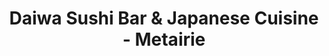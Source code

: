 ---
layout: place
title: "Daiwa Sushi Bar & Japanese Cuisine - Metairie"
permalink: /louisiana/metairie/daiwa-sushi-bar-japanese-cuisine-metairie.html
stateAbbr: LA
stateName: Louisiana
cityName: Metairie
seo:
  name: "Daiwa Sushi Bar & Japanese Cuisine - Metairie"
  type: Restaurant
  links: null
description: "Daiwa Sushi Bar & Japanese Cuisine - Metairie serves delicious sushi in Metairie, Louisiana. Try fresh Japanese dishes for a great dining experience. "
place_id: ChIJ4URFboyxIIYR9y63APV3JcA
photos:
  - name: >-
      places/ChIJ4URFboyxIIYR9y63APV3JcA/photos/AeeoHcLiOJxtsMTeO6LZV_AkQkYfYS11Bk2OZWB_mBFJdocJ6X_FG329MDGFVAIqpte_hcd0GyVeNsM6ryTDnjH1XGCzSZnK9Z6hSlGxyfW_tLJMHc_KLC5F8WZIE1xP09UF1kXWoJ5b55cjoM40YqDtiwZEYPLNCL8iywVJxC1Yn5z0-lyyelGNNEHrDR3Ppvp2QHSdBnK2f7EtvfmPe5mYSH78iv9kiSP-5pgRCkmF_qrPOUO3Sgw37S03wxTtsBSTcPc80ViiKfRHJCJT27O1rxMC775pzic_Xgn0BLKyauJc_A
    widthPx: 2048
    heightPx: 1439
    authorAttributions:
      - displayName: Daiwa Sushi Bar & Japanese Cuisine - Metairie
        uri: https://maps.google.com/maps/contrib/107490077048216983434
        photoUri: >-
          https://lh3.googleusercontent.com/a-/ALV-UjWaC2azyzxD1_DGEGI0TiM7638QAesFC3ORNoNSK-AjTpYdGy0=s100-p-k-no-mo
    flagContentUri: >-
      https://www.google.com/local/imagery/report/?cb_client=maps_api_places.places_api&image_key=!1e10!2sAF1QipNW2xQi3NLPSeseridb7__40s0H1SIDgUZp4G-W&hl=en-US
    googleMapsUri: >-
      https://www.google.com/maps/place//data=!3m4!1e2!3m2!1sAF1QipNW2xQi3NLPSeseridb7__40s0H1SIDgUZp4G-W!2e10!4m2!3m1!1s0x8620b18c6e4544e1:0xc02577f500b72ef7
  - name: >-
      places/ChIJ4URFboyxIIYR9y63APV3JcA/photos/AeeoHcKpupZAdqPIJszUrp3fjiW9aOyBUURXtyGcp6I2T42UXXGfLNyRNf6bg_1d31lk3t09560mh5U6AneSWAB9a2LXrGNgM4doKm7YQjrVKmu_zSaRHf31IiXrT8qEszvpUkiU4NcWQ7MooIZmVr9otU71GAltsiQNzfcQ1BdhmTGwfu3V0JzHjsi0T5d1DLSYduSmPjq-WzPaBHuA3HRBFPNQXko3czUmfFhnx-LRsSbengKCQrdVt7HH7k2Wmie1P_aXbE4qtHizRNAuMhitjmyI-lQ0-A06t5ketEKxJPQusw
    widthPx: 4032
    heightPx: 3024
    authorAttributions:
      - displayName: Daiwa Sushi Bar & Japanese Cuisine - Metairie
        uri: https://maps.google.com/maps/contrib/107490077048216983434
        photoUri: >-
          https://lh3.googleusercontent.com/a-/ALV-UjWaC2azyzxD1_DGEGI0TiM7638QAesFC3ORNoNSK-AjTpYdGy0=s100-p-k-no-mo
    flagContentUri: >-
      https://www.google.com/local/imagery/report/?cb_client=maps_api_places.places_api&image_key=!1e10!2sAF1QipPN1hTwMvi6OZ5Z9jASIMb8CRMQxkjIgv0gQUz6&hl=en-US
    googleMapsUri: >-
      https://www.google.com/maps/place//data=!3m4!1e2!3m2!1sAF1QipPN1hTwMvi6OZ5Z9jASIMb8CRMQxkjIgv0gQUz6!2e10!4m2!3m1!1s0x8620b18c6e4544e1:0xc02577f500b72ef7
  - name: >-
      places/ChIJ4URFboyxIIYR9y63APV3JcA/photos/AeeoHcLYHRDdBWUONdOnQ5MlP-HMwdK11vFitetQNuKhaT1hZRo0XwvVHiy7pGtrhz2DHVD4wfAHVQgmQuOUpD01W5wRZRlMSB4bbNO6Pd7-JKg9FXAFRiuDyIOSKJVxYIgnAfOe0lmQZPPG4drxlACZBt9yQA04SvHpfpMx3XBIRpToTCSlYRcxKOo5Q-4nSNu25cTUbmktexGlk0HoWN9yn8mxMWITv3MzxZ0_tDMz2UcZn58aylDBJjuBMrSxFyTbUbYsOVwlMCR-51vrK3_OJPJzpRWsr8sS_7lt5q3q21YK7g
    widthPx: 4032
    heightPx: 2269
    authorAttributions:
      - displayName: Daiwa Sushi Bar & Japanese Cuisine - Metairie
        uri: https://maps.google.com/maps/contrib/107490077048216983434
        photoUri: >-
          https://lh3.googleusercontent.com/a-/ALV-UjWaC2azyzxD1_DGEGI0TiM7638QAesFC3ORNoNSK-AjTpYdGy0=s100-p-k-no-mo
    flagContentUri: >-
      https://www.google.com/local/imagery/report/?cb_client=maps_api_places.places_api&image_key=!1e10!2sAF1QipPvVSGr8vHekCpKomaqYkUMKPz-wnCaqFJwujhb&hl=en-US
    googleMapsUri: >-
      https://www.google.com/maps/place//data=!3m4!1e2!3m2!1sAF1QipPvVSGr8vHekCpKomaqYkUMKPz-wnCaqFJwujhb!2e10!4m2!3m1!1s0x8620b18c6e4544e1:0xc02577f500b72ef7
  - name: >-
      places/ChIJ4URFboyxIIYR9y63APV3JcA/photos/AeeoHcJp0ThHVaWd1_4ZYvGFeEN_h-tWusBcbRoc1voQwTYz5x8FkIiHgTLydfGc7yJiLznQz_eLBHytyb6F9LUJ_A_sdGpHLTmTS0ymPAfiH_y__4niit9arBIcCNZ4skztPvg6FTYGZCjGsAi394QFhe_Zds-aAMSo1fZu48rsSix4I1XzUks1OUxkHNY51QqHd1mfRqG4DVVZc-5JJS6JMMD95hWIZNYi1EWLTGJFoFLorC2qI7IaGdLiN_xVTOf0r2pxaSfFKAKjiWjCxY4sVl7r_V1KX8tGEohetJvr1nF6UhbODZ7duAquNJrTyuLTXEbKcr-yUPfLOMfp_1CNZAjy6y8Bb0QD4k4UErKEFX6UOrZtFSeSNgv5hlLAqVF3nyavQ9IhsfH4xYTTsm7iYozlxCNgx7OIsz3zf8rW3a0ZU0uy
    widthPx: 4032
    heightPx: 3024
    authorAttributions:
      - displayName: Telisa
        uri: https://maps.google.com/maps/contrib/113480149728042201369
        photoUri: >-
          https://lh3.googleusercontent.com/a-/ALV-UjU9Ksdryyo_FKhmwKP0LpQLWOJSOvA6Qa_GZHNuOiy8LJTIe_ti8w=s100-p-k-no-mo
    flagContentUri: >-
      https://www.google.com/local/imagery/report/?cb_client=maps_api_places.places_api&image_key=!1e10!2sCIHM0ogKEICAgIDvxamEzwE&hl=en-US
    googleMapsUri: >-
      https://www.google.com/maps/place//data=!3m4!1e2!3m2!1sCIHM0ogKEICAgIDvxamEzwE!2e10!4m2!3m1!1s0x8620b18c6e4544e1:0xc02577f500b72ef7
  - name: >-
      places/ChIJ4URFboyxIIYR9y63APV3JcA/photos/AeeoHcILKoK5QrfLTQaO6uVsK8VpS9cW9IZrLkYTShwvE8BSTU9zLObj4A5tqnZN-GbzRBuVtVjKfT09M6VivHGBYLyQQpRvAi7MlLlHVVuAi-ATf7nIceMQrGdAQXeOJPsI2vxj26Oh5WePNeR5E4a2ypRcRhzcE-mUQE2thmb_Jq1CJDQr1VXEJbvs8xdiziLDFn2V1ez-_oNkqHnPf4LssyAgxkL5262_P1JwKnxeYErQgV4cYRM7wDM9aA7rIZFK63NI5Cfld_XCewQTBrn_5ZUg58nGaqFsOvp9I1TB1z1syOuYwm2Jo6cNFPptmIZRvjsNi0gsB5-B6hZ_dIfEseuPpktDaA7U85LACwvD1cvEiXikOLyzrEitJ13EL172AVg7lwNkIlZCpc1DVxH3fFpdftUr15AxbRyxHZM6im25gKI
    widthPx: 4000
    heightPx: 2252
    authorAttributions:
      - displayName: Lorenzo H!
        uri: https://maps.google.com/maps/contrib/104412548315121631298
        photoUri: >-
          https://lh3.googleusercontent.com/a-/ALV-UjXbIVpFf8L1rPaFULDdMVVZrbrNvJ5IspSu8nbFhvYmIKt0FKFF_A=s100-p-k-no-mo
    flagContentUri: >-
      https://www.google.com/local/imagery/report/?cb_client=maps_api_places.places_api&image_key=!1e10!2sCIHM0ogKEICAgIDX8eK9swE&hl=en-US
    googleMapsUri: >-
      https://www.google.com/maps/place//data=!3m4!1e2!3m2!1sCIHM0ogKEICAgIDX8eK9swE!2e10!4m2!3m1!1s0x8620b18c6e4544e1:0xc02577f500b72ef7
  - name: >-
      places/ChIJ4URFboyxIIYR9y63APV3JcA/photos/AeeoHcKvABam37QFXleErXWq_CPXNRlVFDoUetIqzrVGhn5uM-OfnS6GvUmFf4LGflGj_y3Xk2pPFDjoOiO2cPWruuQB_HfcqutsQC5xHMbgwVSiGJnXbb5LiJ7sRg9oFp-Ih_BINsSxulhI9Ly4K2PgNe___xRtD1ON8L4_T0XlIJthPH3dXFxkI5kdgIOw92bKeDC4d3H7ftvwPQX96DZw0eAgfpaDJ0M68WXsTryxmeDnjvIFXQrqW6rELmcbmpYPPDug07KX-pDtgyiuWkrNW0Gzr7NW6ogcJ5Eq1ScP0w5F83vyNXY007mWMrEv6J-l1iMkkicw-57y0rkK8s5fxcv2qHMQgIR0N493JVHn7EtRTYS_BKoSFjYEQYVkVWhCClh9KmYfH93E3Kgo5BuMjDRrGLTftm5FEF6d3DoMDsRgJDVo
    widthPx: 3024
    heightPx: 4032
    authorAttributions:
      - displayName: Mai Lion
        uri: https://maps.google.com/maps/contrib/108636466564269667905
        photoUri: >-
          https://lh3.googleusercontent.com/a-/ALV-UjUmUZRvEG06I1f2zb2pAkE_wRG6RqhUD1SF51wWPwpA4SkfasV8NA=s100-p-k-no-mo
    flagContentUri: >-
      https://www.google.com/local/imagery/report/?cb_client=maps_api_places.places_api&image_key=!1e10!2sCIHM0ogKEICAgIDmj96TywE&hl=en-US
    googleMapsUri: >-
      https://www.google.com/maps/place//data=!3m4!1e2!3m2!1sCIHM0ogKEICAgIDmj96TywE!2e10!4m2!3m1!1s0x8620b18c6e4544e1:0xc02577f500b72ef7
  - name: >-
      places/ChIJ4URFboyxIIYR9y63APV3JcA/photos/AeeoHcKJWarD9vuWdkBiO8mxKRlUZT4RgwXHSnJ-ezB3D3NxBe705X6etD2_h2z10xqWq1GUr03TD_u_J_SdrCVdbRTLTi9yPQaRjR_MjbZWSwLxsaqFNeB3fUbB-W3ZQvZQwPA8KcjGiqRk9Vnn3Rm02clJRDICEXFIsslKREdRz378oxaSOKVgiigkUtR8lmO79TUG_m3JI4ecR8zmcGE4iOfLCHFKLVUhM3lA7w47_nNLHVZ_ut54Oqmzh047ptw5U-puft0_fzk_l2O2jhIHXS4CaoJJ7s5nVCikZONsZtbkkQRd080CIxgbx6N-3MxkWUERYb6Zk0Uu9iaxpGy293-dQpR5mVGwhZrwHbTSlofJURdGECxFEyHp2wPZINeYlUatZpse-6JaUh2yo4o9HSRgdjNDAIy_yOQuwspNqKPurLck
    widthPx: 4032
    heightPx: 3024
    authorAttributions:
      - displayName: Özgür Öge
        uri: https://maps.google.com/maps/contrib/107949225371526525036
        photoUri: >-
          https://lh3.googleusercontent.com/a-/ALV-UjUyqycQIRYZozwR0SI-DzZPE0Dm3jTsK_a8rFd2LCcT-KO7yrzn=s100-p-k-no-mo
    flagContentUri: >-
      https://www.google.com/local/imagery/report/?cb_client=maps_api_places.places_api&image_key=!1e10!2sCIHM0ogKEICAgIDGqNDLiQE&hl=en-US
    googleMapsUri: >-
      https://www.google.com/maps/place//data=!3m4!1e2!3m2!1sCIHM0ogKEICAgIDGqNDLiQE!2e10!4m2!3m1!1s0x8620b18c6e4544e1:0xc02577f500b72ef7
  - name: >-
      places/ChIJ4URFboyxIIYR9y63APV3JcA/photos/AeeoHcKG7xEiuSgGlE7HIx1aRAbU5ekKng-KjSOgbtWdzd-MUM2IIYU1L2-ZmeM6p2M3UERx2XtEDHf4pA8uCS5wBNqOzh53sXSfHThfGJac_1twvo0f1fA7Tbe2WUc5QDULWobDxDQL5mXX_PHtaFONjWp-998jQLVCQs4S3urHTBWGlSu9ZWxzJ-gUDLk9ckTn-Fwp7wVrt4lM64aL5fNjcWzty61IBPaSna6XD2fpuoSEopuoCVijMd9LENx3RWNRh5RFtahkSAaGuCNiEZmiP5WuRDr4aBJiEYe3kEaEX-n6g9CbuMmP2jwsDSeJwKqMyNgBYV2P0yJfQ8XvD_61ROe7RpOIFhKQ3WCZiiAOc7cpH9SI57KPYdTQhHua7dYU2lfh3J2atXKzMg_COuZt_wquzAKxS2RWw0vOFrkCqJNsrmvt
    widthPx: 3024
    heightPx: 4032
    authorAttributions:
      - displayName: Mai Lion
        uri: https://maps.google.com/maps/contrib/108636466564269667905
        photoUri: >-
          https://lh3.googleusercontent.com/a-/ALV-UjUmUZRvEG06I1f2zb2pAkE_wRG6RqhUD1SF51wWPwpA4SkfasV8NA=s100-p-k-no-mo
    flagContentUri: >-
      https://www.google.com/local/imagery/report/?cb_client=maps_api_places.places_api&image_key=!1e10!2sCIHM0ogKEICAgIDNxqKOrwE&hl=en-US
    googleMapsUri: >-
      https://www.google.com/maps/place//data=!3m4!1e2!3m2!1sCIHM0ogKEICAgIDNxqKOrwE!2e10!4m2!3m1!1s0x8620b18c6e4544e1:0xc02577f500b72ef7
  - name: >-
      places/ChIJ4URFboyxIIYR9y63APV3JcA/photos/AeeoHcLVkkdzJiPJYxUTbyDo9A-BQV-Boi6dci4SPxvSpyS0uC9X_HoNNdWZTjHQbqwF2_WSur3lkBa0ZdkwjXdb7JVvaBUtbT2N-UlAzMFhNMXEaYgZnIlEhNC9yrkPj9DzXIXJHHkA9kGv6YaA4JDAVeueTuDLnValDm4TEf48DuPtyrolXAGax3wNFdvaZQzM9Jv3RxECYLcl7WZvTFgKPxLTr4U2OyfvyvxOhYgL1ySgiqcvO2Q19nIR_FzMbHlAt1GvVdyRaQXqb69oZMeTqtZdpzIhkGApVkk6ZcTwYP-znsovn1fAGifD93d-K_bfpQB8COrlx2oQ2FN6S60VlaXGAcmb-vnswGlNrlDFcoytq1pe1WF6M6PLnj1euuRxOmVUZbfq35W4oH00oSoAwWg0VKMnyQXqiC1kFmkwfAyJMw
    widthPx: 3024
    heightPx: 4032
    authorAttributions:
      - displayName: Telisa
        uri: https://maps.google.com/maps/contrib/113480149728042201369
        photoUri: >-
          https://lh3.googleusercontent.com/a-/ALV-UjU9Ksdryyo_FKhmwKP0LpQLWOJSOvA6Qa_GZHNuOiy8LJTIe_ti8w=s100-p-k-no-mo
    flagContentUri: >-
      https://www.google.com/local/imagery/report/?cb_client=maps_api_places.places_api&image_key=!1e10!2sCIHM0ogKEICAgIDvxamEbw&hl=en-US
    googleMapsUri: >-
      https://www.google.com/maps/place//data=!3m4!1e2!3m2!1sCIHM0ogKEICAgIDvxamEbw!2e10!4m2!3m1!1s0x8620b18c6e4544e1:0xc02577f500b72ef7
  - name: >-
      places/ChIJ4URFboyxIIYR9y63APV3JcA/photos/AeeoHcJFan-pnysX5S0n6369hlnyo-9jvnEOJNyI9oZyrtguZn3lbErJmQ6Y1llumi5ID6fQzR3Sss8DeNliKe4V0ztZ7xsN98qM0yYq0t2I4_w5435lV5WpcoY2tt4yIgEmMDmE6xAIJtC_C7O_BLnfseZgxM_oK8kSLePMdITRTrlJxwbOXIIntI1BCTk7fGMe66ny9WR-IotMhnyqKj5YeFSJHaaBxma3tHxe1chiG7-24DDved_IAkboe1QrgTh6OcMrc1DFExfEh3FXXT--0TyH3vdolY4efiqFkHt0q9VeoKpxGIfYu67SPHdlbEe1mXYdm3X-wxS8ZANVyoBS8dX5XH0Fgqbyu1s2Hr0GUPwwauC_l7WolV8JfzUXmYYp6Yw4opj8mJxDnlkYpJXkN4Fn2GzmIIDIn3V60-Ol16HBA6GP
    widthPx: 3072
    heightPx: 4080
    authorAttributions:
      - displayName: Ngoc Kim Dang
        uri: https://maps.google.com/maps/contrib/110234045047972755796
        photoUri: >-
          https://lh3.googleusercontent.com/a-/ALV-UjWc3995KH27YUkIQRIozHFw07ns5JDYPgDXiztHmurj-tFZjgn_eQ=s100-p-k-no-mo
    flagContentUri: >-
      https://www.google.com/local/imagery/report/?cb_client=maps_api_places.places_api&image_key=!1e10!2sCIHM0ogKEICAgICe8buf5AE&hl=en-US
    googleMapsUri: >-
      https://www.google.com/maps/place//data=!3m4!1e2!3m2!1sCIHM0ogKEICAgICe8buf5AE!2e10!4m2!3m1!1s0x8620b18c6e4544e1:0xc02577f500b72ef7
address: '4100 Veterans Memorial Blvd #200, Metairie, LA 70002, USA'
street: '4100 Veterans Memorial Blvd #200'
city: Metairie
state: LA
zip: '70002'
country: USA
neighborhood: null
latitude: '30.004047'
longitude: '-90.176973'
accessibility_options:
  wheelchairAccessibleParking: true
  wheelchairAccessibleEntrance: true
  wheelchairAccessibleRestroom: true
  wheelchairAccessibleSeating: true
business_status: OPERATIONAL
name: Daiwa Sushi Bar & Japanese Cuisine - Metairie
google_maps_links:
  directionsUri: >-
    https://www.google.com/maps/dir//''/data=!4m7!4m6!1m1!4e2!1m2!1m1!1s0x8620b18c6e4544e1:0xc02577f500b72ef7!3e0
  placeUri: https://maps.google.com/?cid=13845604523583155959
  writeAReviewUri: >-
    https://www.google.com/maps/place//data=!4m3!3m2!1s0x8620b18c6e4544e1:0xc02577f500b72ef7!12e1
  reviewsUri: >-
    https://www.google.com/maps/place//data=!4m4!3m3!1s0x8620b18c6e4544e1:0xc02577f500b72ef7!9m1!1b1
  photosUri: >-
    https://www.google.com/maps/place//data=!4m3!3m2!1s0x8620b18c6e4544e1:0xc02577f500b72ef7!10e5
primary_type: Japanese Restaurant
opening_hours:
  regular: null
  current: null
secondary_opening_hours:
  regular:
    weekdayDescriptions: null
    type: null
  current:
    weekdayDescriptions: null
    type: null
phone: null
price_level: null
price_range: null
rating: null
rating_count: 0
website: null
reviews: null
parking_options: null
payment_options: null
allow_dogs: null
curbside_pickup: null
delivery: null
dine_in: null
good_for_children: null
good_for_groups: null
good_for_sports: null
live_music: null
menu_for_children: null
outdoor_seating: null
reservable: null
restroom: null
serves_beer: null
serves_breakfast: null
serves_brunch: null
serves_cocktails: null
serves_coffee: null
serves_dinner: null
serves_dessert: null
serves_lunch: null
serves_vegetarian_food: null
serves_wine: null
takeout: null
summary: null

---